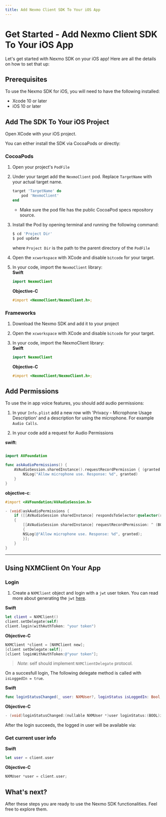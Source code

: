 ```yaml
---
title: Add Nexmo Client SDK To Your iOS App 
---
```


# Get Started - Add Nexmo Client SDK To Your iOS App

Let's get started with Nexmo SDK on your iOS app! Here are all the details on how to set that up:

## Prerequisites

To use the Nexmo SDK for iOS, you will need to have the following installed:

* Xcode 10 or later
* iOS 10 or later

## Add The SDK To Your iOS Project

Open XCode with your iOS project.

You can either install the SDK via CocoaPods or directly:

### CocoaPods

1. Open your project's `PodFile`

2. Under your target add the `NexmoClient` pod. Replace `TargetName` with your actual target name.

   ```ruby
   target 'TargetName' do
       pod 'NexmoClient'
   end
   ```

   * Make sure the pod file has the public CocoaPod specs repository source.

4. Install the Pod by opening terminal and running the following command:

   ```ruby
   $ cd 'Project Dir'
   $ pod update
   ```

   where `Project Dir` is the path to the parent directory of the `PodFile`

5. Open the `xcworkspace` with XCode and disable `bitcode` for your target.

6. In your code, import the `NexmoClient` library:  
    **Swift** 
    ```swift
    import NexmoClient  
    ```

    **Objective-C**
    ```objective-c
    #import <NexmoClient/NexmoClient.h>;
    ```

### Frameworks

1. Download the Nexmo SDK and add it to your project

2. Open the `xcworkspace` with XCode and disable `bitcode` for your target.

3. In your code, import the NexmoClient library:  
    **Swift** 
    ```swift
    import NexmoClient  
    ```

    **Objective-C**
    ```objective-c
    #import <NexmoClient/NexmoClient.h>;
    ```

## Add Permissions

To use the in app voice features, you should add audio permissions:

1. In your `Info.plist` add a new row with 'Privacy - Microphone Usage Description' and a description for using the microphone. For example `Audio Calls`.

2. In your code add a request for Audio Permissions  

**swift**:
```swift

import AVFoundation

func askAudioPermissions() {
    AVAudioSession.sharedInstance().requestRecordPermission { (granted:Bool) in
        NSLog("Allow microphone use. Response: %d", granted)
    }
}
```

**objective-c**:

```objective-c
#import <AVFoundation/AVAudioSession.h>

- (void)askAudioPermissions {
    if ([[AVAudioSession sharedInstance] respondsToSelector:@selector(requestRecordPermission:)])
    {
        [[AVAudioSession sharedInstance] requestRecordPermission: ^ (BOOL granted)
        {
        NSLog(@"Allow microphone use. Response: %d", granted);
        }];
    }
}

```

---

## Using NXMClient On Your App

### Login

1. Create a `NXMClient` object and login with a `jwt` user token. You can read more about generating the `jwt` [here](_documentation/client-sdk/concepts/jwt-acl).

**Swift**
```swift
let client = NXMClient()
client.setDelegate(self)
client.login(withAuthToken: "your token")
```

**Objective-C**
```objective-c
NXMClient *client = [NXMClient new];
[client setDelegate:self];
[client loginWithAuthToken:@"your token"];
```

> *Note*: self should implement `NXMClientDelegate` protocol.  

On a succesfull login, The following delegate method is called with `isLoggedIn = true`.

**Swift**
```swift
func loginStatusChanged(_ user: NXMUser?, loginStatus isLoggedIn: Bool, withError error: Error?)
```

**Objective-C**
```objective-c
- (void)loginStatusChanged:(nullable NXMUser *)user loginStatus:(BOOL)isLoggedIn withError:(nullable NSError *)error;
```

After the login succeeds, the logged in user will be available via:


### Get current user info
**Swift**
```swift
let user = client.user
```

**Objective-C**
```objective-c
NXMUser *user = client.user;
```

## What's next?

After these steps you are ready to use the Nexmo SDK functionalities.
Feel free to explore them.